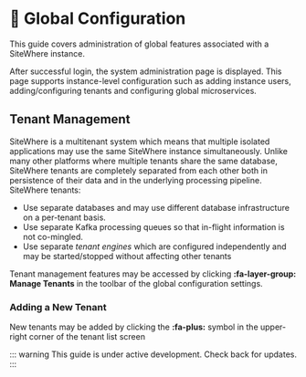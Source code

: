 # :book: Global Configuration

This guide covers administration of global features associated with a SiteWhere
instance.

After successful login, the system administration page is displayed. This page supports
instance-level configuration such as adding instance users, adding/configuring tenants
and configuring global microservices.

<InlineImage src="/images/guide/administration/system-administration.png" caption="System Administration"/>

## Tenant Management

SiteWhere is a multitenant system which means that multiple isolated applications
may use the same SiteWhere instance simultaneously. Unlike many other platforms
where multiple tenants share the same database, SiteWhere tenants are completely
separated from each other both in persistence of their data and in the underlying
processing pipeline. SiteWhere tenants:

- Use separate databases and may use different database infrastructure on a per-tenant basis.
- Use separate Kafka processing queues so that in-flight information is not co-mingled.
- Use separate _tenant engines_ which are configured independently and may be started/stopped without affecting other tenants

Tenant management features may be accessed by clicking **:fa-layer-group: Manage Tenants**
in the toolbar of the global configuration settings.

### Adding a New Tenant

New tenants may be added by clicking the **:fa-plus:** symbol in the upper-right corner of
the tenant list screen

::: warning
This guide is under active development. Check back for updates.
:::
